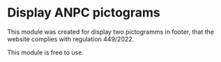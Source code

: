 # Display ANPC pictograms

This module was created for display two pictogramms in footer,  that the website complies with regulation 449/2022.

This module is free to use.

